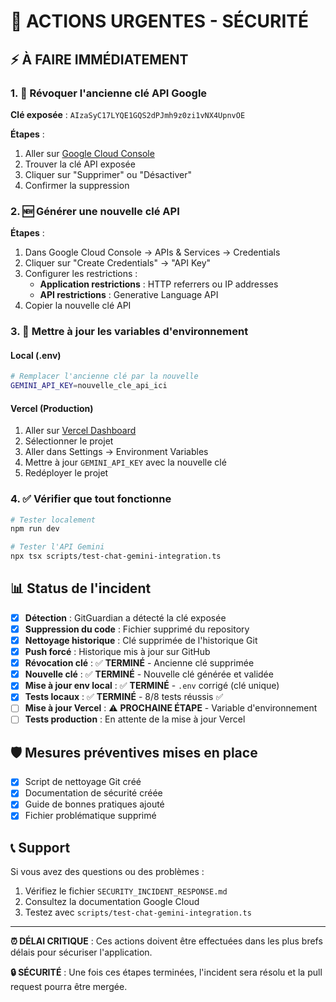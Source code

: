 # 🚨 ACTIONS URGENTES - SÉCURITÉ

## ⚡ À FAIRE IMMÉDIATEMENT

### 1. 🔑 Révoquer l'ancienne clé API Google

**Clé exposée** : `AIzaSyC17LYQE1GQS2dPJmh9z0zi1vNX4UpnvOE`

**Étapes** :
1. Aller sur [Google Cloud Console](https://console.cloud.google.com/apis/credentials)
2. Trouver la clé API exposée
3. Cliquer sur "Supprimer" ou "Désactiver"
4. Confirmer la suppression

### 2. 🆕 Générer une nouvelle clé API

**Étapes** :
1. Dans Google Cloud Console → APIs & Services → Credentials
2. Cliquer sur "Create Credentials" → "API Key"
3. Configurer les restrictions :
   - **Application restrictions** : HTTP referrers ou IP addresses
   - **API restrictions** : Generative Language API
4. Copier la nouvelle clé API

### 3. 🔄 Mettre à jour les variables d'environnement

#### Local (.env)
```bash
# Remplacer l'ancienne clé par la nouvelle
GEMINI_API_KEY=nouvelle_cle_api_ici
```

#### Vercel (Production)
1. Aller sur [Vercel Dashboard](https://vercel.com/dashboard)
2. Sélectionner le projet
3. Aller dans Settings → Environment Variables
4. Mettre à jour `GEMINI_API_KEY` avec la nouvelle clé
5. Redéployer le projet

### 4. ✅ Vérifier que tout fonctionne

```bash
# Tester localement
npm run dev

# Tester l'API Gemini
npx tsx scripts/test-chat-gemini-integration.ts
```

## 📊 Status de l'incident

- [x] **Détection** : GitGuardian a détecté la clé exposée
- [x] **Suppression du code** : Fichier supprimé du repository
- [x] **Nettoyage historique** : Clé supprimée de l'historique Git
- [x] **Push forcé** : Historique mis à jour sur GitHub
- [x] **Révocation clé** : ✅ **TERMINÉ** - Ancienne clé supprimée
- [x] **Nouvelle clé** : ✅ **TERMINÉ** - Nouvelle clé générée et validée
- [x] **Mise à jour env local** : ✅ **TERMINÉ** - `.env` corrigé (clé unique)
- [x] **Tests locaux** : ✅ **TERMINÉ** - 8/8 tests réussis ✅
- [ ] **Mise à jour Vercel** : ⚠️ **PROCHAINE ÉTAPE** - Variable d'environnement
- [ ] **Tests production** : En attente de la mise à jour Vercel

## 🛡️ Mesures préventives mises en place

- [x] Script de nettoyage Git créé
- [x] Documentation de sécurité créée
- [x] Guide de bonnes pratiques ajouté
- [x] Fichier problématique supprimé

## 📞 Support

Si vous avez des questions ou des problèmes :
1. Vérifiez le fichier `SECURITY_INCIDENT_RESPONSE.md`
2. Consultez la documentation Google Cloud
3. Testez avec `scripts/test-chat-gemini-integration.ts`

---

**⏰ DÉLAI CRITIQUE** : Ces actions doivent être effectuées dans les plus brefs délais pour sécuriser l'application.

**🔒 SÉCURITÉ** : Une fois ces étapes terminées, l'incident sera résolu et la pull request pourra être mergée.